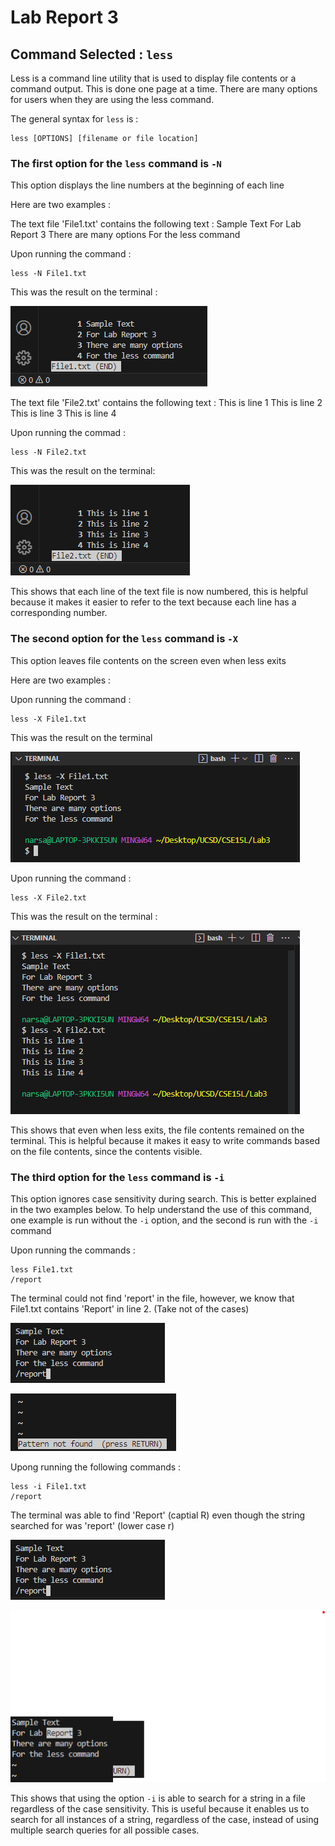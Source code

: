 # Lab Report 3

## Command Selected : `less`

Less is a command line utility that is used to display file contents or a command output.
This is done one page at a time. There are many options for users when they are using the
less command.

The general syntax for `less` is :

```
less [OPTIONS] [filename or file location]
```


### The first option for the `less` command is `-N`

This option displays the line numbers at the beginning of each line

Here are two examples : 

The text file 'File1.txt' contains the following text : 
Sample Text
For Lab Report 3
There are many options
For the less command

Upon running the command : 

```
less -N File1.txt
```
This was the result on the terminal : 

![Image](LessEx1.png)	

The text file 'File2.txt' contains the following text : 
This is line 1
This is line 2
This is line 3
This is line 4

Upon running the commad : 

```
less -N File2.txt
```

This was the result on the terminal:

![Image](LessEx2.png)	

This shows that each line of the text file is now numbered, this is helpful because it makes it easier to refer to the text because each line has a corresponding number.

### The second option for the `less` command is `-X`

This option leaves file contents on the screen even when less exits

Here are two examples : 

Upon running the command : 

```
less -X File1.txt
```
This was the result on the terminal

![Image](LessEx3.png)


Upon running the command : 

```
less -X File2.txt
```
This was the result on the terminal : 

![Image](LessEx4.png)


This shows that even when less exits, the file contents remained on the terminal. This is helpful because it makes it easy to write commands based on the file contents, since the contents visible.



### The third option for the `less` command is `-i`

This option ignores case sensitivity during search. This is better explained in the two examples below. To help understand the use of this command, one example is run without the `-i` option, and the second is run with the `-i` command

Upon running the commands : 

```
less File1.txt
/report
```
The terminal could not find 'report' in the file, however, we know that File1.txt contains 'Report' in line 2. (Take not of the cases)

![Image](LessEx5.png)

![Image](LessEx6.png)


Upong running the following commands : 

```
less -i File1.txt
/report
```
The terminal was able to find 'Report' (captial R) even though the string searched for was 'report' (lower case r)

![Image](LessEx5.png)

![Image](LessEx7.png)

This shows that using the option `-i` is able to search for a string in a file regardless of the case sensitivity. This is useful because it enables us to search for all instances of a string, regardless of the case, instead of using multiple search queries for all possible cases.











